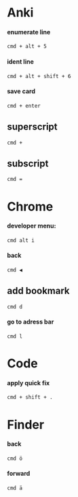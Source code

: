 # Anki

#### enumerate line

`cmd + alt + 5`

#### ident line

`cmd + alt + shift + 6`

#### save card

`cmd + enter`

## superscript

`cmd +`

## subscript

`cmd =`


# Chrome

#### developer menu:

`cmd alt i`

#### back

`cmd ◀︎`

## add bookmark

`cmd d`

#### go to adress bar

`cmd l`


# Code

#### apply quick fix

`cmd + shift + .`

# Finder

#### back

`cmd ö`

#### forward

`cmd ä`
